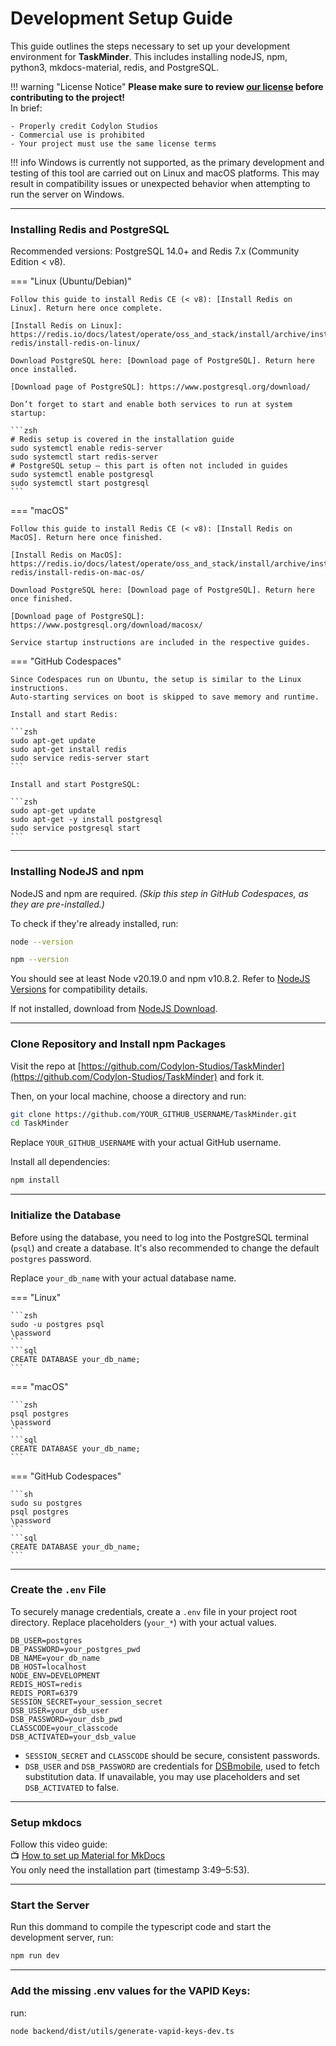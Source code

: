 # Development Setup Guide

This guide outlines the steps necessary to set up your development environment for **TaskMinder**. This includes installing nodeJS, npm, python3, mkdocs-material, redis, and PostgreSQL.

!!! warning "License Notice"
    **Please make sure to review [our license](./license.md) before contributing to the project!**  
    In brief:

    - Properly credit Codylon Studios
    - Commercial use is prohibited
    - Your project must use the same license terms

!!! info
    Windows is currently not supported, as the primary development and testing of this tool are carried out on Linux and macOS platforms. This may result in compatibility issues or unexpected behavior when attempting to run the server on Windows.

---

### Installing Redis and PostgreSQL

Recommended versions: PostgreSQL 14.0+ and Redis 7.x (Community Edition < v8).

=== "Linux (Ubuntu/Debian)"

    Follow this guide to install Redis CE (< v8): [Install Redis on Linux]. Return here once complete.

    [Install Redis on Linux]: https://redis.io/docs/latest/operate/oss_and_stack/install/archive/install-redis/install-redis-on-linux/

    Download PostgreSQL here: [Download page of PostgreSQL]. Return here once installed.

    [Download page of PostgreSQL]: https://www.postgresql.org/download/

    Don’t forget to start and enable both services to run at system startup:

    ```zsh
    # Redis setup is covered in the installation guide
    sudo systemctl enable redis-server
    sudo systemctl start redis-server
    # PostgreSQL setup – this part is often not included in guides
    sudo systemctl enable postgresql
    sudo systemctl start postgresql
    ```

=== "macOS"

    Follow this guide to install Redis CE (< v8): [Install Redis on MacOS]. Return here once finished.

    [Install Redis on MacOS]: https://redis.io/docs/latest/operate/oss_and_stack/install/archive/install-redis/install-redis-on-mac-os/

    Download PostgreSQL here: [Download page of PostgreSQL]. Return here once finished.

    [Download page of PostgreSQL]: https://www.postgresql.org/download/macosx/

    Service startup instructions are included in the respective guides.

=== "GitHub Codespaces"

    Since Codespaces run on Ubuntu, the setup is similar to the Linux instructions.  
    Auto-starting services on boot is skipped to save memory and runtime.

    Install and start Redis:

    ```zsh
    sudo apt-get update
    sudo apt-get install redis
    sudo service redis-server start
    ```

    Install and start PostgreSQL:

    ```zsh
    sudo apt-get update
    sudo apt-get -y install postgresql
    sudo service postgresql start
    ```

---

### Installing NodeJS and npm

NodeJS and npm are required. *(Skip this step in GitHub Codespaces, as they are pre-installed.)*

To check if they're already installed, run:

```zsh
node --version
```

```zsh
npm --version
```

You should see at least Node v20.19.0 and npm v10.8.2. Refer to [NodeJS Versions] for compatibility details.

[NodeJS Versions]: https://nodejs.org/en/about/previous-releases

If not installed, download from [NodeJS Download].

[NodeJS Download]: https://nodejs.org/en/download

---

### Clone Repository and Install npm Packages

Visit the repo at [https://github.com/Codylon-Studios/TaskMinder](https://github.com/Codylon-Studios/TaskMinder) and fork it.

Then, on your local machine, choose a directory and run:

```zsh
git clone https://github.com/YOUR_GITHUB_USERNAME/TaskMinder.git
cd TaskMinder
```

Replace `YOUR_GITHUB_USERNAME` with your actual GitHub username.

Install all dependencies:

```zsh
npm install
```

---

### Initialize the Database

Before using the database, you need to log into the PostgreSQL terminal (`psql`) and create a database. It's also recommended to change the default `postgres` password.

Replace `your_db_name` with your actual database name.

=== "Linux"

    ```zsh
    sudo -u postgres psql
    \password
    ```
    ```sql
    CREATE DATABASE your_db_name;
    ```

=== "macOS"

    ```zsh
    psql postgres
    \password
    ```
    ```sql
    CREATE DATABASE your_db_name;
    ```

=== "GitHub Codespaces"

    ```sh
    sudo su postgres
    psql postgres
    \password
    ```
    ```sql
    CREATE DATABASE your_db_name;
    ```

---

### Create the `.env` File

To securely manage credentials, create a `.env` file in your project root directory. Replace placeholders (`your_*`) with your actual values.

```env
DB_USER=postgres
DB_PASSWORD=your_postgres_pwd
DB_NAME=your_db_name
DB_HOST=localhost
NODE_ENV=DEVELOPMENT
REDIS_HOST=redis
REDIS_PORT=6379
SESSION_SECRET=your_session_secret
DSB_USER=your_dsb_user
DSB_PASSWORD=your_dsb_pwd
CLASSCODE=your_classcode
DSB_ACTIVATED=your_dsb_value
```

- `SESSION_SECRET` and `CLASSCODE` should be secure, consistent passwords.
- `DSB_USER` and `DSB_PASSWORD` are credentials for [DSBmobile](https://www.dsbmobile.de), used to fetch substitution data. If unavailable, you may use placeholders and set `DSB_ACTIVATED` to false.

---

###  Setup mkdocs
Follow this video guide:  
📺 [How to set up Material for MkDocs](https://www.youtube.com/watch?v=xlABhbnNrfI)  
You only need the installation part (timestamp 3:49–5:53).

---

### Start the Server

Run this dommand to compile the typescript code and start the development server, run:
```zsh
npm run dev
```
---

### Add the missing .env values for the VAPID Keys:
run:
```zsh
node backend/dist/utils/generate-vapid-keys-dev.ts
```
